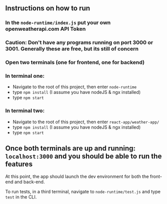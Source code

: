 ## Instructions on how to run


### In the `node-runtime/index.js` put your own openweatherapi.com API Token

### Caution: Don't have any programs running on port 3000 or 3001. Generally these are free, but  its still of concern


### Open two terminals (one for frontend, one for backend)

### In terminal one:
- Navigate to the root of this project, then enter `node-runtime`
- type `npm install` (I assume you have nodeJS & ngx installed)
- type `npm start` 


### In terminal two:
- Navigate to the root of this project, then enter `react-app/weather-app/`
- type `npm install` (I assume you have nodeJS & ngx installed)
- type `npm start` 


## Once both terminals are up and running: `localhost:3000` and you should be able to run the features
At this point, the app should launch the dev environment for both the front-end and back-end. 

To run tests, in a third terminal, navigate to `node-runtime/test.js` and type `test` in the CLI.


